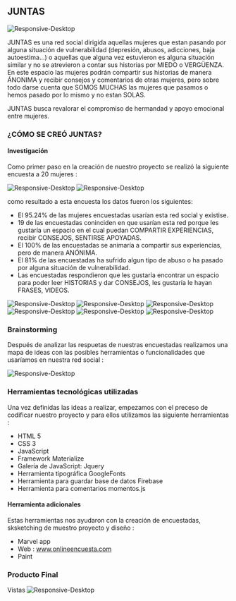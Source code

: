 ## JUNTAS
![Responsive-Desktop](assets/images/juntas.png)

JUNTAS es una red social dirigida aquellas mujeres que estan pasando por alguna situación de vulnerabilidad (depresión, abusos, adicciones, baja autoestima...) o aquellas que alguna vez estuvieron es alguna situación similar y no se atrevieron a contar sus historias por MIEDO o VERGÜENZA. En este espacio las mujeres podrán compartir sus historias de manera ÁNONIMA y  recibir consejos y comentarios de otras mujeres, pero sobre todo darse cuenta que  SOMOS MUCHAS las mujeres que pasamos o hemos pasado por lo mismo y no estan SOLAS.

JUNTAS busca revalorar el compromiso de hermandad y apoyo emocional entre mujeres.

### ¿CÓMO SE CREÓ JUNTAS?
#### Investigación
 Como primer paso en la creación de nuestro proyecto se realizó la siguiente encuesta a 20 mujeres :

![Responsive-Desktop](assets/images/encuesta-intro.png)
![Responsive-Desktop](assets/images/encuesta-preguntas.png)

como resultado a esta encuesta los datos fueron los siguientes:
- El 95.24% de las mujeres encuestadas usarían esta red social y existise.
- 19 de las encuestadas coninciden en que usarían esta red porque les gustaría un espacio en el cual puedan COMPARTIR EXPERIENCIAS, recibir CONSEJOS, SENTIRSE APOYADAS.
- El 100% de las encuestadas se animaría a compartir sus experiencias, pero de manera ANÓNIMA.
- El 81% de las encuestadas ha sufrido algun tipo de abuso o ha pasado por alguna situación de vulnerabilidad.
- Las encuestadas respondieron que les gustaría encontrar un espacio para poder leer HISTORIAS y dar CONSEJOS, les gustaría le hayan FRASES, VIDEOS.

![Responsive-Desktop](assets/images/pregunta1.png)
![Responsive-Desktop](assets/images/pregunta2.png)
![Responsive-Desktop](assets/images/pregunta3.png)
![Responsive-Desktop](assets/images/pregunta4.png)
![Responsive-Desktop](assets/images/pregunta5.png)
![Responsive-Desktop](assets/images/pregunta6.png)

### Brainstorming
 Después de analizar las respuetas de nuestras encuestadas realizamos una mapa de ideas con las posibles herramientas o funcionalidades que usaríamos en nuestra red social :

 ![Responsive-Desktop](assets/images/ideas.jpg)

### Herramientas tecnológicas utilizadas
 Una vez definidas las ideas a realizar, empezamos con el preceso de codificar nuestro proyecto y para ellos utilizamos las siguiente herramientas :
- HTML 5
- CSS 3
- JavaScript
- Framework Materialize
- Galería de JavaScript: Jquery
- Herramienta tipográfica GoogleFonts
- Herramienta para guardar base de datos Firebase
- Herramienta para comentarios momentos.js

#### Herramienta adicionales
 Estas herramientas nos ayudaron con la creación de encuestadas, sksketching de muestro proyecto y diseño :
- Marvel app
- Web : www.onlineencuesta.com
- Paint

### Producto Final
 Vistas
![Responsive-Desktop](assets/images/screen1.png)
